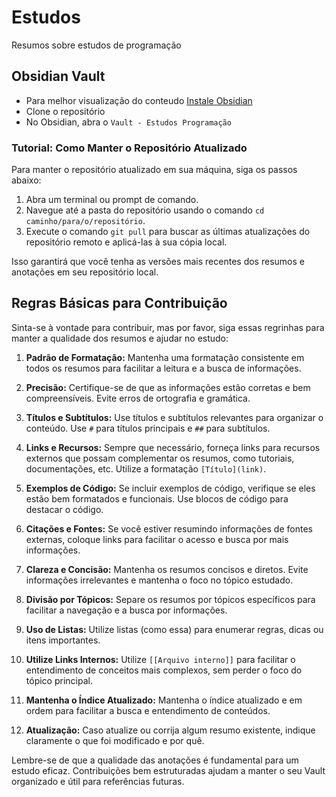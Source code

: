 # Estudos
Resumos sobre estudos de programação

## Obsidian Vault
- Para melhor visualização do conteudo [Instale Obsidian](https://obsidian.md/download)
- Clone o repositório
- No Obsidian, abra o `Vault - Estudos Programação`

### Tutorial: Como Manter o Repositório Atualizado

Para manter o repositório atualizado em sua máquina, siga os passos abaixo:

1. Abra um terminal ou prompt de comando.
2. Navegue até a pasta do repositório usando o comando `cd caminho/para/o/repositório`.
3. Execute o comando `git pull` para buscar as últimas atualizações do repositório remoto e aplicá-las à sua cópia local.

Isso garantirá que você tenha as versões mais recentes dos resumos e anotações em seu repositório local.

## Regras Básicas para Contribuição
Sinta-se à vontade para contribuir, mas por favor, siga essas regrinhas para manter a qualidade dos resumos e ajudar no estudo:

1. **Padrão de Formatação:** Mantenha uma formatação consistente em todos os resumos para facilitar a leitura e a busca de informações.

2. **Precisão:** Certifique-se de que as informações estão corretas e bem compreensíveis. Evite erros de ortografia e gramática.

3. **Títulos e Subtítulos:** Use títulos e subtítulos relevantes para organizar o conteúdo. Use `#` para títulos principais e `##` para subtítulos.

4. **Links e Recursos:** Sempre que necessário, forneça links para recursos externos que possam complementar os resumos, como tutoriais, documentações, etc. Utilize a formatação `[Título](link)`.

5. **Exemplos de Código:** Se incluir exemplos de código, verifique se eles estão bem formatados e funcionais. Use blocos de código para destacar o código.

6. **Citações e Fontes:** Se você estiver resumindo informações de fontes externas, coloque links para facilitar o acesso e busca por mais informações.

7. **Clareza e Concisão:** Mantenha os resumos concisos e diretos. Evite informações irrelevantes e mantenha o foco no tópico estudado.

8. **Divisão por Tópicos:** Separe os resumos por tópicos específicos para facilitar a navegação e a busca por informações.

9. **Uso de Listas:** Utilize listas (como essa) para enumerar regras, dicas ou itens importantes.

10. **Utilize Links Internos:** Utilize `[[Arquivo interno]]` para facilitar o entendimento de conceitos mais complexos, sem perder o foco do tópico principal.

11. **Mantenha o Índice Atualizado:** Mantenha o índice atualizado e em ordem para facilitar a busca e entendimento de conteúdos.

12. **Atualização:** Caso atualize ou corrija algum resumo existente, indique claramente o que foi modificado e por quê.

Lembre-se de que a qualidade das anotações é fundamental para um estudo eficaz. Contribuições bem estruturadas ajudam a manter o seu Vault organizado e útil para referências futuras.
